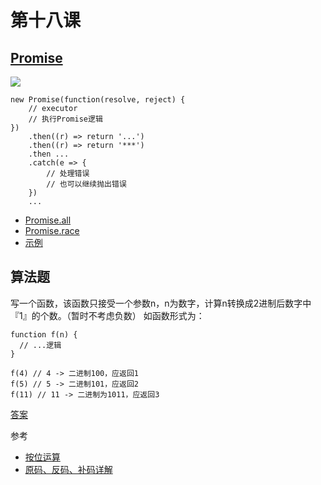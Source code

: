 # 第十八课

## [Promise](https://developer.mozilla.org/zh-CN/docs/Web/JavaScript/Reference/Global_Objects/Promise)
![](https://mdn.mozillademos.org/files/8633/promises.png)

```
new Promise(function(resolve, reject) {
    // executor
    // 执行Promise逻辑
})
    .then((r) => return '...')
    .then((r) => return '***')
    .then ...
    .catch(e => {
        // 处理错误
        // 也可以继续抛出错误
    })
    ...
```

* [Promise.all](https://developer.mozilla.org/zh-CN/docs/Web/JavaScript/Reference/Global_Objects/Promise/all)
* [Promise.race](https://developer.mozilla.org/zh-CN/docs/Web/JavaScript/Reference/Global_Objects/Promise/race)
* [示例](./promise.js)


## 算法题

写一个函数，该函数只接受一个参数n，n为数字，计算n转换成2进制后数字中『1』的个数。（暂时不考虑负数）
如函数形式为：

```
function f(n) {
  // ...逻辑
}

f(4) // 4 -> 二进制100，应返回1
f(5) // 5 -> 二进制101，应返回2
f(11) // 11 -> 二进制为1011，应返回3
```

[答案](./answer.js)

参考

* [按位运算](https://developer.mozilla.org/zh-CN/docs/Web/JavaScript/Reference/Operators/Bitwise_Operators)
* [原码、反码、补码详解](http://www.cnblogs.com/zhangziqiu/archive/2011/03/30/ComputerCode.html)

